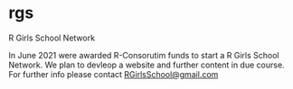 # rgs
R Girls School Network

In June 2021 were awarded R-Consorutim funds to start a R Girls School Network.
We plan to devleop a website and further content in due course.
For further info please contact RGirlsSchool@gmail.com



